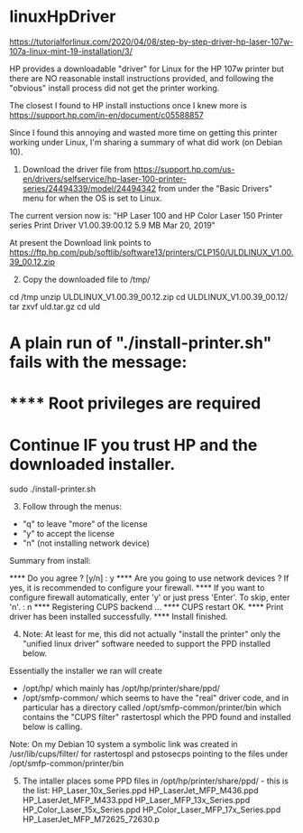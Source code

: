 # linuxHpDriver

https://tutorialforlinux.com/2020/04/08/step-by-step-driver-hp-laser-107w-107a-linux-mint-19-installation/3/

HP provides a downloadable "driver" for Linux for the HP 107w printer but there are NO reasonable install instructions provided, and following the "obvious" install process did not get the printer working.

The closest I found to HP install instuctions once I knew more is https://support.hp.com/in-en/document/c05588857

Since I found this annoying and wasted more time on getting this printer working under Linux, I'm sharing a summary of what did work (on Debian 10).

1. Download the driver file from https://support.hp.com/us-en/drivers/selfservice/hp-laser-100-printer-series/24494339/model/24494342    from under the "Basic Drivers" menu for when the OS is set to Linux.

The current version now is: "HP Laser 100 and HP Color Laser 150 Printer series Print Driver V1.00.39:00.12	5.9 MB	Mar 20, 2019"

At present the Download link points to https://ftp.hp.com/pub/softlib/software13/printers/CLP150/ULDLINUX_V1.00.39_00.12.zip 

2. Copy the downloaded file to /tmp/

cd /tmp
unzip ULDLINUX_V1.00.39_00.12.zip
cd ULDLINUX_V1.00.39_00.12/
tar zxvf uld.tar.gz
cd uld

# A plain run of "./install-printer.sh" fails with the message:
# **** Root privileges are required

# Continue IF you trust HP and the downloaded installer.

sudo ./install-printer.sh

3. Follow through the menus:
  * "q" to leave "more" of the license
  * "y" to accept the license
  * "n" (not installing network device)
  
Summary from install:

**** Do you agree ? [y/n] : y
**** Are you going to use network devices ? If yes, it is recommended to configure your firewall.
**** If you want to configure firewall automatically, enter 'y' or just press 'Enter'. To skip, enter 'n'. : n
**** Registering CUPS backend ...
**** CUPS restart OK.
**** Print driver has been installed successfully.
**** Install finished.

4. Note: At least for me, this did not actually "install the printer" only the "unified linux driver" software needed to support the PPD installed below.

Essentially the installer we ran will create 
  * /opt/hp/ which mainly has /opt/hp/printer/share/ppd/
  * /opt/smfp-common/ which seems to have the "real" driver code, and in particular has a directory called /opt/smfp-common/printer/bin which contains the "CUPS filter" rastertospl which the PPD found and installed below is calling.

Note: On my Debian 10 system a symbolic link was created in /usr/lib/cups/filter/ for rastertospl and pstosecps pointing to the files under /opt/smfp-common/printer/bin

5. The intaller places some PPD files in /opt/hp/printer/share/ppd/ - this is the list:
HP_Laser_10x_Series.ppd
HP_LaserJet_MFP_M436.ppd
HP_LaserJet_MFP_M433.ppd
HP_Laser_MFP_13x_Series.ppd
HP_Color_Laser_15x_Series.ppd
HP_Color_Laser_MFP_17x_Series.ppd
HP_LaserJet_MFP_M72625_72630.p
